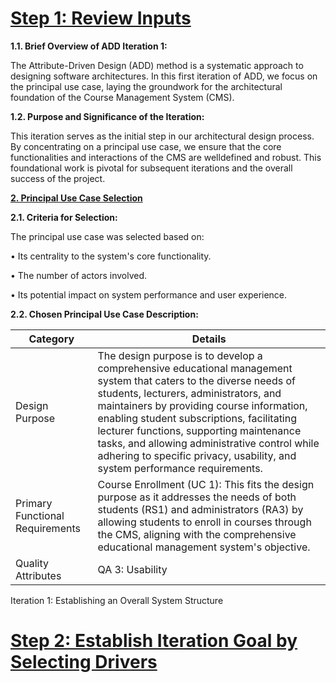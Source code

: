 # <ins>Step 1: Review Inputs</ins>

__1.1. Brief Overview of ADD Iteration 1:__

The Attribute-Driven Design (ADD) method is a systematic approach to designing software architectures. In this first iteration of ADD, we focus on the principal use case, laying the groundwork for the architectural foundation of the Course Management System (CMS).

__1.2. Purpose and Significance of the Iteration:__

This iteration serves as the initial step in our architectural design process. By concentrating on a principal use case, we ensure that the core functionalities and interactions of the CMS are welldefined and robust. This foundational work is pivotal for subsequent iterations and the overall success of the project.

__<ins> 2. Principal Use Case Selection</ins>__

__2.1. Criteria for Selection:__

The principal use case was selected based on:

• Its centrality to the system's core functionality.

• The number of actors involved.

• Its potential impact on system performance and user experience.

__2.2. Chosen Principal Use Case Description:__

| Category  | Details |
| ------------- | ------------- |
| Design Purpose  | The design purpose is to develop a comprehensive educational management system that caters to the diverse needs of students, lecturers, administrators, and maintainers by providing course information, enabling student subscriptions, facilitating lecturer functions, supporting maintenance tasks, and allowing administrative control while adhering to specific privacy, usability, and system performance requirements.  |
| Primary Functional Requirements  | Course Enrollment (UC 1): This fits the design purpose as it addresses the needs of both students (RS1) and administrators (RA3) by allowing students to enroll in courses through the CMS, aligning with the comprehensive educational management system's objective.  |
| Quality Attributes   | QA 3: Usability  |

Iteration 1: Establishing an Overall System Structure

# <ins>Step 2: Establish Iteration Goal by Selecting Drivers</ins>

